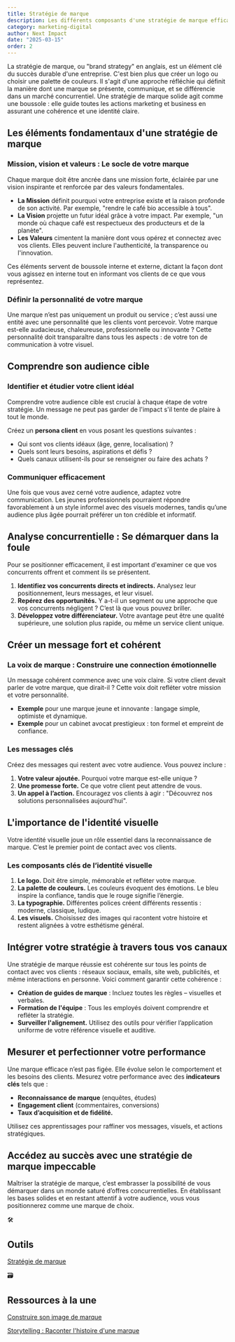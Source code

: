 ```yaml
---
title: Stratégie de marque
description: Les différents composants d'une stratégie de marque efficace et fournir les étapes clés pour l'élaborer
category: marketing-digital
author: Next Impact
date: "2025-03-15"
order: 2
---
```


La stratégie de marque, ou "brand strategy" en anglais, est un élément clé du succès durable d'une entreprise. C'est bien plus que créer un logo ou choisir une palette de couleurs. Il s'agit d'une approche réfléchie qui définit la manière dont une marque se présente, communique, et se différencie dans un marché concurrentiel. Une stratégie de marque solide agit comme une boussole : elle guide toutes les actions marketing et business en assurant une cohérence et une identité claire.

## Les éléments fondamentaux d'une stratégie de marque

### Mission, vision et valeurs : Le socle de votre marque

Chaque marque doit être ancrée dans une mission forte, éclairée par une vision inspirante et renforcée par des valeurs fondamentales.

- **La Mission** définit pourquoi votre entreprise existe et la raison profonde de son activité. Par exemple, "rendre le café bio accessible à tous".
- **La Vision** projette un futur idéal grâce à votre impact. Par exemple, "un monde où chaque café est respectueux des producteurs et de la planète".
- **Les Valeurs** cimentent la manière dont vous opérez et connectez avec vos clients. Elles peuvent inclure l'authenticité, la transparence ou l'innovation.

Ces éléments servent de boussole interne et externe, dictant la façon dont vous agissez en interne tout en informant vos clients de ce que vous représentez.

### Définir la personnalité de votre marque

Une marque n’est pas uniquement un produit ou service ; c’est aussi une entité avec une personnalité que les clients vont percevoir. Votre marque est-elle audacieuse, chaleureuse, professionnelle ou innovante ? Cette personnalité doit transparaître dans tous les aspects : de votre ton de communication à votre visuel.

## Comprendre son audience cible

### Identifier et étudier votre client idéal

Comprendre votre audience cible est crucial à chaque étape de votre stratégie. Un message ne peut pas garder de l'impact s'il tente de plaire à tout le monde.

Créez un **persona client** en vous posant les questions suivantes :

- Qui sont vos clients idéaux (âge, genre, localisation) ?
- Quels sont leurs besoins, aspirations et défis ?
- Quels canaux utilisent-ils pour se renseigner ou faire des achats ?

### Communiquer efficacement

Une fois que vous avez cerné votre audience, adaptez votre communication. Les jeunes professionnels pourraient répondre favorablement à un style informel avec des visuels modernes, tandis qu’une audience plus âgée pourrait préférer un ton crédible et informatif.

## Analyse concurrentielle : Se démarquer dans la foule

Pour se positionner efficacement, il est important d'examiner ce que vos concurrents offrent et comment ils se présentent.

1. **Identifiez vos concurrents directs et indirects.** Analysez leur positionnement, leurs messages, et leur visuel.
2. **Repérez des opportunités.** Y a-t-il un segment ou une approche que vos concurrents négligent ? C’est là que vous pouvez briller.
3. **Développez votre différenciateur.** Votre avantage peut être une qualité supérieure, une solution plus rapide, ou même un service client unique.

## Créer un message fort et cohérent

### La voix de marque : Construire une connection émotionnelle

Un message cohérent commence avec une voix claire. Si votre client devait parler de votre marque, que dirait-il ? Cette voix doit refléter votre mission et votre personnalité.

- **Exemple** pour une marque jeune et innovante : langage simple, optimiste et dynamique.
- **Exemple** pour un cabinet avocat prestigieux : ton formel et empreint de confiance.

### Les messages clés

Créez des messages qui restent avec votre audience. Vous pouvez inclure :

1. **Votre valeur ajoutée.** Pourquoi votre marque est-elle unique ?
2. **Une promesse forte.** Ce que votre client peut attendre de vous.
3. **Un appel à l’action.** Encouragez vos clients à agir : "Découvrez nos solutions personnalisées aujourd’hui".

## L'importance de l'identité visuelle

Votre identité visuelle joue un rôle essentiel dans la reconnaissance de marque. C’est le premier point de contact avec vos clients.

### Les composants clés de l’identité visuelle

1. **Le logo.** Doit être simple, mémorable et refléter votre marque.
2. **La palette de couleurs.** Les couleurs évoquent des émotions. Le bleu inspire la confiance, tandis que le rouge signifie l’énergie.
3. **La typographie.** Différentes polices créent différents ressentis : moderne, classique, ludique.
4. **Les visuels.** Choisissez des images qui racontent votre histoire et restent alignées à votre esthétisme général.

## Intégrer votre stratégie à travers tous vos canaux

Une stratégie de marque réussie est cohérente sur tous les points de contact avec vos clients : réseaux sociaux, emails, site web, publicités, et même interactions en personne. Voici comment garantir cette cohérence :

- **Création de guides de marque** : Incluez toutes les règles – visuelles et verbales.
- **Formation de l'équipe** : Tous les employés doivent comprendre et refléter la stratégie.
- **Surveiller l'alignement.** Utilisez des outils pour vérifier l’application uniforme de votre référence visuelle et auditive.

## Mesurer et perfectionner votre performance

Une marque efficace n’est pas figée. Elle évolue selon le comportement et les besoins des clients. Mesurez votre performance avec des **indicateurs clés** tels que :

- **Reconnaissance de marque** (enquêtes, études)
- **Engagement client** (commentaires, conversions)
- **Taux d’acquisition et de fidélité.**

Utilisez ces apprentissages pour raffiner vos messages, visuels, et actions stratégiques.

## Accédez au succès avec une stratégie de marque impeccable

Maîtriser la stratégie de marque, c’est embrasser la possibilité de vous démarquer dans un monde saturé d’offres concurrentielles. En établissant les bases solides et en restant attentif à votre audience, vous vous positionnerez comme une marque de choix.

<aside>
🛠️

## Outils

[Stratégie de marque](https://www.notion.so/Strat-gie-de-marque-17b3c8ef34fa807b8153f0c7aa28af00?pvs=21)

</aside>

<aside>
🗃️

## Ressources à la une

[Construire son image de marque](https://youtu.be/1sLcOd3hC0E?si=266F31aIzymhwaCx)

[Storytelling : Raconter l'histoire d'une marque](https://youtu.be/XOr5__wRHDo?si=-msS_xtJUyRJsYtg)

</aside>
